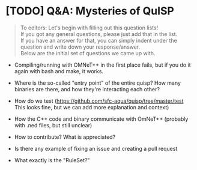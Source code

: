 # [TODO] Q&A: Mysteries of QuISP

> To editors: Let's begin with filling out this question lists!  
> If you got any general questions, please just add that in the list.  
> If you have an answer for that, you can simply indent under the question and write down your response/answer.  
> Below are the initial set of questions we came up with.  

- Compiling/running with OMNeT++ in the first place fails, but if you do it again with bash and make, it works.

- Where is the so-called "entry point" of the entire quisp? How many binaries are there, and how they're interacting each other?

- How do we test (https://github.com/sfc-aqua/quisp/tree/master/test This looks fine, but we can add more explanation and context)

- How the C++ code and binary communicate with OmNeT++ (probably with .ned files, but still unclear)

- How to contribute? What is appreciated?

- Is there any example of fixing an issue and creating a pull request

- What exactly is the "RuleSet?"
